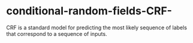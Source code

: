 # conditional-random-fields-CRF-
CRF is a standard model for predicting the most likely sequence of labels that correspond to a sequence of inputs. 
